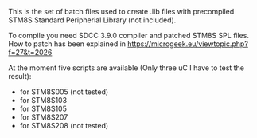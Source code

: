 This is the set of batch files used to create .lib files with precompiled STM8S Standard Peripherial Library (not included).

To compile you need SDCC 3.9.0 compiler and patched STM8S SPL files. How to patch has been explained in https://microgeek.eu/viewtopic.php?f=27&t=2026

At the moment five scripts are available (Only three uC I have to test the result):

* for STM8S005 (not tested)
* for STM8S103
* for STM8S105
* for STM8S207
* for STM8S208 (not tested)
